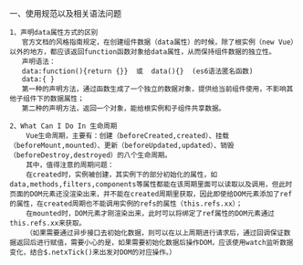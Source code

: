 一、使用规范以及相关语法问题

    1、声明data属性方式的区别
       官方文档的风格指南规定，在创建组件数据（data属性）的时候，除了根实例（new Vue）以外的地方，都应该返回function函数对象给data属性，从而保持组件数据的独立性。
	   声明语法：
	   data:function(){return {}}  或  data(){}  (es6语法匿名函数)   
	   data:{ }
	   第一种的声明方法，通过函数生成了一个独立的数据对象，提供给当前组件使用，不影响其他子组件下的数据属性；
	   第二种的声明方法，返回一个对象，能给根实例和子组件共享数据。
	
	2、What Can I Do In 生命周期
		Vue生命周期，主要有：创建（beforeCreated,created）、挂载（beforeMount,mounted）、更新（beforeUpdated,updated）、销毁（beforeDestroy,destroyed）的八个生命周期。
		其中，值得注意的周期问题：
		在created时，实例被创建，其实例下的部分初始化的属性，如data,methods,filters,components等属性都能在该周期里面可以读取以及调用，但此时页面的DOM元素还没渲染出来，并不能在created周期里获取，因此即使给DOM元素添加了ref的属性，在created周期也不能调用实例的refs的属性（this.refs.xx）；
		在mounted时，DOM元素才刚渲染出来，此时可以将绑定了ref属性的DOM元素通过this.refs.xx来获取。
		（如果需要通过异步接口去初始化数据，则可以在以上周期进行请求后，通过回调保证数据返回后进行赋值，需要小心的是，如果需要初始化数据后操作DOM，应该使用watch监听数据变化，结合$.netxTick()来出发对DOM的对应操作。）
		
